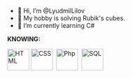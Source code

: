 - 👋 Hi, I’m @LyudmilLilov
- 👀 My hobby is solving Rubik's cubes.
- 🌱 I’m currently learning C#

**KNOWING:** 

<img src="https://www.w3.org/html/logo/downloads/HTML5_Badge_512.png" height="50px" title="HTML" alt="HTML" /> <img src="https://upload.wikimedia.org/wikipedia/commons/thumb/6/62/CSS3_logo.svg/2048px-CSS3_logo.svg.png" height="50px" title="CSS" alt="CSS" />&nbsp;
<img src="https://www.php.net/images/logos/new-php-logo.svg" height="50px" title="Php" alt="Php" />&nbsp;
<img src="https://w7.pngwing.com/pngs/170/924/png-transparent-microsoft-sql-server-microsoft-azure-sql-database-microsoft-text-logo-microsoft-azure.png" height="50px" title="SQL" alt="SQL"  />&nbsp;
<!---
LyudmilLilov/LyudmilLilov is a ✨ special ✨ repository because its `README.md` (this file) appears on your GitHub profile.
You can click the Preview link to take a look at your changes.
--->
